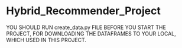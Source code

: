 # Hybrid_Recommender_Project

YOU SHOULD RUN create_data.py FILE BEFORE YOU START THE PROJECT, FOR DOWNLOADING THE DATAFRAMES TO YOUR LOCAL, WHICH USED IN THIS PROJECT.
